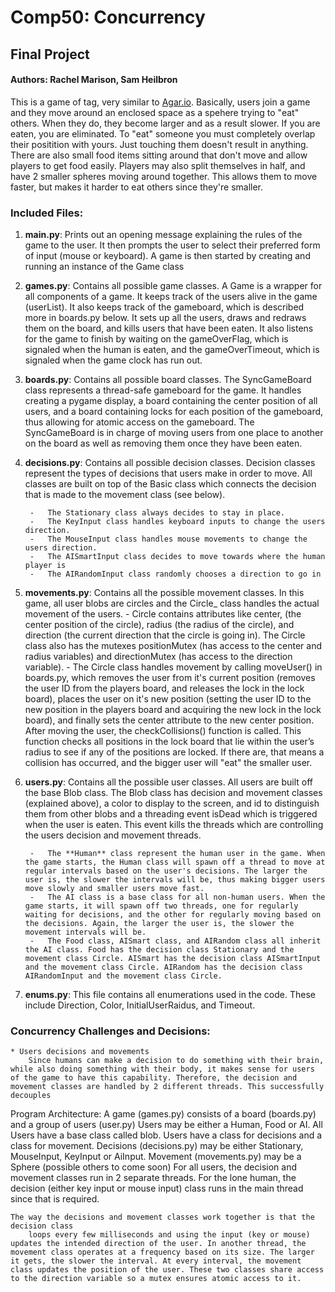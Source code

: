 # Comp50: Concurrency 
## Final Project
#### Authors: Rachel Marison, Sam Heilbron

 This is a game of tag, very similar to [Agar.io](Agar.io). Basically, users join a game and they move around an enclosed space as a spehere trying to "eat" others. When they do, they become larger and as a result slower. If you are eaten, you are eliminated. To "eat" someone you must completely overlap their positition with yours. Just touching them doesn't result in anything. There are also small food items sitting around that don't move and allow players to get food easily. Players may also split themselves in half, and have 2 smaller spheres moving around together. This allows them to move faster, but makes it harder to eat others since they're smaller.


### Included Files:

1. **main.py**: Prints out an opening message explaining the rules of the game to the user. It then prompts the user to select their preferred form of input (mouse or keyboard). A game is then started by creating and running an instance of the Game class

2. **games.py**:
	Contains all possible game classes. A Game is a wrapper for all components of a game. It keeps track of the users alive in the game (userList). It also keeps track of the gameboard, which is described more in boards.py below. It sets up all the users, draws and redraws them on the board, and kills users that have been eaten. It also listens for the game to finish by waiting on the gameOverFlag, which is signaled when the human is eaten, and the gameOverTimeout, which is signaled when the game clock has run out.

3. **boards.py**:
	Contains all possible board classes. The SyncGameBoard class represents a thread-safe gameboard for the game. It handles creating a pygame display, a board containing the center position of all users, and a board containing locks for each position of the gameboard, thus allowing for atomic access on the gameboard. The SyncGameBoard is in charge of moving users from one place to another on the board as well as removing them once they have been eaten.

4. **decisions.py**:
	Contains all possible decision classes. Decision classes represent the types of decisions that users make in order to move. All classes are built on top of the Basic class which connects the decision that is made to the movement class (see below).
	
       	-	The Stationary class always decides to stay in place. 
        -	The KeyInput class handles keyboard inputs to change the users direction.
        -	The MouseInput class handles mouse movements to change the users direction.
        -	The AISmartInput class decides to move towards where the human player is
        -	The AIRandomInput class randomly chooses a direction to go in

5. **movements.py**:
	Contains all the possible movement classes. In this game, all user blobs are circles and the Circle_ class handles the actual movement of the users.
       	-	Circle contains attributes like center, (the center position of the circle), radius (the radius of the circle), and direction (the current direction that the circle is going in). The Circle class also has the mutexes positionMutex (has access to the center and radius variables) and directionMutex (has access to the direction variable).
       	-	The Circle class handles movement by calling moveUser() in boards.py, which removes the user from it's current position (removes the user ID from the players board, and releases the lock in the lock board), places the user on it's new position (setting the user ID to the new position in the players board and acquiring the new lock in the lock board), and finally sets the center attribute to the new center position. After moving the user, the checkCollisions() function is called. This function checks all positions in the lock board that lie within the user’s radius to see if any of the positions are locked. If there are, that means a collision has occurred, and the bigger user will "eat" the smaller user.
6. **users.py**:
    Contains all the possible user classes. All users are built off the base Blob class. The Blob class has decision and  movement classes (explained above), a color to display to the screen, and id to distinguish them from other blobs and a threading event isDead which is triggered when the user is eaten. This event kills the threads which are controlling the users decision and movement threads.

        -	The **Human** class represent the human user in the game. When the game starts, the Human class will spawn off a thread to move at regular intervals based on the user's decisions. The larger the user is, the slower the intervals will be, thus making bigger users move slowly and smaller users move fast.
        -	The AI class is a base class for all non-human users. When the game starts, it will spawn off two threads, one for regularly waiting for decisions, and the other for regularly moving based on the decisions. Again, the larger the user is, the slower the movement intervals will be.
        -	The Food class, AISmart class, and AIRandom class all inherit the AI class. Food has the decision class Stationary and the movement class Circle. AISmart has the decision class AISmartInput and the movement class Circle. AIRandom has the decision class AIRandomInput and the movement class Circle. 

7. **enums.py**:
	This file contains all enumerations used in the code. These include Direction, Color, InitialUserRaidus, and Timeout.


### Concurrency Challenges and Decisions:

	* Users decisions and movements
		Since humans can make a decision to do something with their brain, while also doing something with their body, it makes sense for users of the game to have this capability. Therefore, the decision and movement classes are handled by 2 different threads. This successfully decouples 


Program Architecture:
	A game (games.py) consists of a board (boards.py) and a group of users (user.py)
	Users may be either a Human, Food or AI. All Users have a base class called blob.
	Users have a class for decisions and a class for movement. 
		Decisions (decisions.py) may be either Stationary, MouseInput, KeyInput or AiInput.
		Movement (movements.py) may be a Sphere (possible others to come soon)
	For all users, the decision and movement classes run in 2 separate threads.
	For the lone human, the decision (either key input or mouse input) class runs
		in the main thread since that is required. 

	The way the decisions and movement classes work together is that the decision class
		loops every few milliseconds and using the input (key or mouse) updates the intended direction of the user. In another thread, the movement class operates at a frequency based on its size. The larger it gets, the slower the interval. At every interval, the movement class updates the position of the user. These two classes share access to the direction variable so a mutex ensures atomic access to it.
